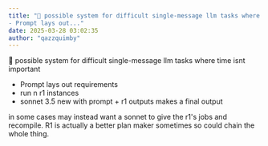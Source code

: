 ```yaml
---
title: "💭 possible system for difficult single-message llm tasks where time isnt important
- Prompt lays out..."
date: 2025-03-28 03:02:35
author: "qazzquimby"
---
```


💭 possible system for difficult single-message llm tasks where time isnt important
- Prompt lays out requirements
- run n r1 instances
- sonnet 3.5 new with prompt + r1 outputs makes a final output

in some cases may instead want a sonnet to give the r1's jobs and recompile. R1 is actually a better plan maker sometimes so could chain the whole thing.